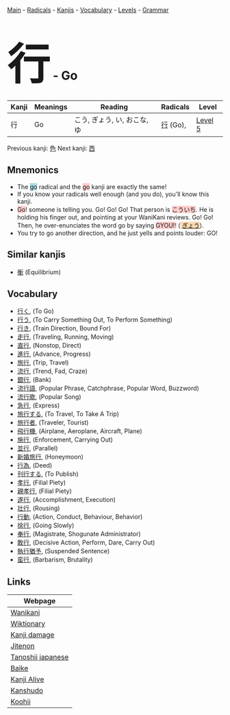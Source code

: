 <style> bigfont {font-size: 100px}</style>
[Main](../README.md) -
[Radicals](../radicals.md) -
[Kanjis](../kanjis.md) -
[Vocabulary](../vocabulary.md) -
[Levels](../levels.md) -
[Grammar](../grammar.md)
# <bigfont> 行</bigfont> - Go 

| Kanji | Meanings | Reading | Radicals | Level |
| --- | --- | --- | --- | --- |
| 行 | Go | こう, ぎょう, い, おこな, ゆ | [行](../radicals/行.md) (Go),  | [Level 5](../levels/wk_level5.md) |

Previous kanji: [色](色.md) Next kanji: [西](西.md) 

## Mnemonics
 * The <span style="background-color:#ADD8E6"> go</span> radical and the <span style="background-color:#ffcccb"> go</span> kanji are exactly the same!
* If you know your radicals well enough (and you do), you'll know this kanji.
* <span style="background-color:#ffcccb"> Go</span>! someone is telling you. Go! Go! Go! That person is <span style="background-color:#ffcccb"> こういち</span>. He is holding his finger out, and pointing at your WaniKani reviews. Go! Go! Then, he over-enunciates the word go by saying <span style="background-color:#ffcccb"> GYOU!</span>! (<span style="background-color:#fed8b1"> [ぎょう](https://jisho.org/search/ぎょう)</span>).
* You try to go another direction, and he just yells and points louder: GO!


## Similar kanjis
 * [衡](衡.md) (Equilibrium)


## Vocabulary
 * [行く](../vocabulary/行.md), (To Go)
* [行う](../vocabulary/行.md), (To Carry Something Out, To Perform Something)
* [行き](../vocabulary/行.md), (Train Direction, Bound For)
* [走行](../vocabulary/行.md), (Traveling, Running, Moving)
* [直行](../vocabulary/行.md), (Nonstop, Direct)
* [進行](../vocabulary/行.md), (Advance, Progress)
* [旅行](../vocabulary/行.md), (Trip, Travel)
* [流行](../vocabulary/行.md), (Trend, Fad, Craze)
* [銀行](../vocabulary/行.md), (Bank)
* [流行語](../vocabulary/行.md), (Popular Phrase, Catchphrase, Popular Word, Buzzword)
* [流行歌](../vocabulary/行.md), (Popular Song)
* [急行](../vocabulary/行.md), (Express)
* [旅行する](../vocabulary/行.md), (To Travel, To Take A Trip)
* [旅行者](../vocabulary/行.md), (Traveler, Tourist)
* [飛行機](../vocabulary/行.md), (Airplane, Aeroplane, Aircraft, Plane)
* [施行](../vocabulary/行.md), (Enforcement, Carrying Out)
* [並行](../vocabulary/行.md), (Parallel)
* [新婚旅行](../vocabulary/行.md), (Honeymoon)
* [行為](../vocabulary/行.md), (Deed)
* [刊行する](../vocabulary/行.md), (To Publish)
* [孝行](../vocabulary/行.md), (Filial Piety)
* [親孝行](../vocabulary/行.md), (Filial Piety)
* [遂行](../vocabulary/行.md), (Accomplishment, Execution)
* [壮行](../vocabulary/行.md), (Rousing)
* [行動](../vocabulary/行.md), (Action, Conduct, Behaviour, Behavior)
* [徐行](../vocabulary/行.md), (Going Slowly)
* [奉行](../vocabulary/行.md), (Magistrate, Shogunate Administrator)
* [敢行](../vocabulary/行.md), (Decisive Action, Perform, Dare, Carry Out)
* [執行猶予](../vocabulary/行.md), (Suspended Sentence)
* [蛮行](../vocabulary/行.md), (Barbarism, Brutality)



## Links 

| Webpage |
| --- |
| [Wanikani          ](https://www.wanikani.com/kanji/行) |
| [Wiktionary        ](https://en.wiktionary.org/wiki/行) |
| [Kanji damage      ](http://www.kanjidamage.com/kanji/search?utf8=✓&q=行) |
| [Jitenon           ](https://jitenon.com/kanji/行) |
| [Tanoshii japanese ](https://www.tanoshiijapanese.com/dictionary/kanji.cfm?k=行) |
| [Baike             ](https://baike.baidu.com/item/行) |
| [Kanji Alive       ](https://app.kanjialive.com/行) |
| [Kanshudo          ](https://www.kanshudo.com/searchmn?q=行) |
| [Koohii            ](https://kanji.koohii.com/study/kanji/行) |
